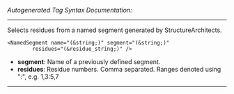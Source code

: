 _Autogenerated Tag Syntax Documentation:_

---
Selects residues from a named segment generated by StructureArchitects.

```
<NamedSegment name="(&string;)" segment="(&string;)"
        residues="(&residue_string;)" />
```

-   **segment**: Name of a previously defined segment.
-   **residues**: Residue numbers. Comma separated. Ranges denoted using ":", e.g. 1,3:5,7

---
